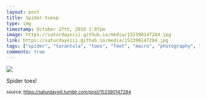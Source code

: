 ```yaml
---
layout: post
title: Spider-toesp-
type: img
timestamp: October 27th, 2016 1:07pm
image: https://saturdayxiii.github.io/media/152390147284.jpg
link: https://saturdayxiii.github.io/media/152390147284.jpg
tags: ["spider", "tarantula", "toes", "feet", "macro", "photography", "showcase"]
comments: true
---
```

<img src="https://saturdayxiii.github.io/media/152390147284.jpg"/>

Spider toes!
 
  
<small>source: https://saturdayxiii.tumblr.com/post/152390147284</small>